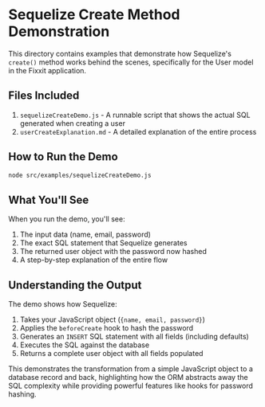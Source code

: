 # Sequelize Create Method Demonstration

This directory contains examples that demonstrate how Sequelize's `create()` method works behind the scenes, specifically for the User model in the Fixxit application.

## Files Included

1. `sequelizeCreateDemo.js` - A runnable script that shows the actual SQL generated when creating a user
2. `userCreateExplanation.md` - A detailed explanation of the entire process

## How to Run the Demo

```bash
node src/examples/sequelizeCreateDemo.js
```

## What You'll See

When you run the demo, you'll see:

1. The input data (name, email, password)
2. The exact SQL statement that Sequelize generates
3. The returned user object with the password now hashed
4. A step-by-step explanation of the entire flow

## Understanding the Output

The demo shows how Sequelize:

1. Takes your JavaScript object (`{name, email, password}`)
2. Applies the `beforeCreate` hook to hash the password
3. Generates an `INSERT` SQL statement with all fields (including defaults)
4. Executes the SQL against the database
5. Returns a complete user object with all fields populated

This demonstrates the transformation from a simple JavaScript object to a database record and back, highlighting how the ORM abstracts away the SQL complexity while providing powerful features like hooks for password hashing.